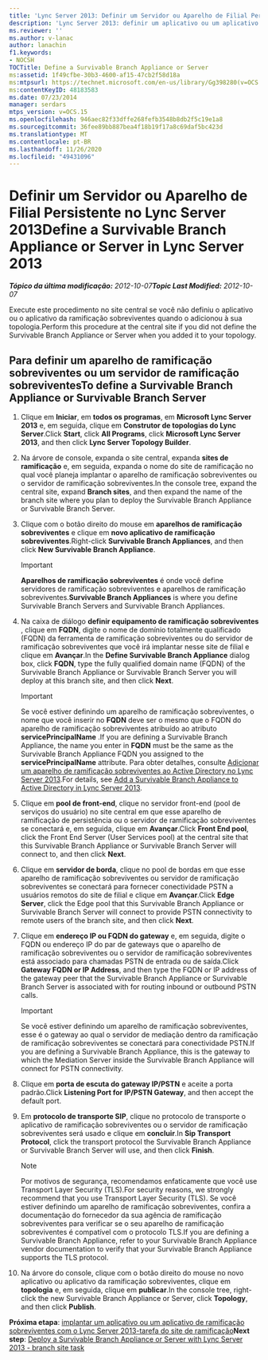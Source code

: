 ```yaml
---
title: 'Lync Server 2013: Definir um Servidor ou Aparelho de Filial Persistente'
description: 'Lync Server 2013: definir um aplicativo ou um aplicativo de ramificação sobreviventes.'
ms.reviewer: ''
ms.author: v-lanac
author: lanachin
f1.keywords:
- NOCSH
TOCTitle: Define a Survivable Branch Appliance or Server
ms:assetid: 1f49cfbe-30b3-4600-af15-47cb2f58d18a
ms:mtpsurl: https://technet.microsoft.com/en-us/library/Gg398280(v=OCS.15)
ms:contentKeyID: 48183583
ms.date: 07/23/2014
manager: serdars
mtps_version: v=OCS.15
ms.openlocfilehash: 946aec82f33dffe268fefb3548b8db2f5c19e1a8
ms.sourcegitcommit: 36fee89bb887bea4f18b19f17a8c69daf5bc423d
ms.translationtype: MT
ms.contentlocale: pt-BR
ms.lasthandoff: 11/26/2020
ms.locfileid: "49431096"
---
```

# <a name="define-a-survivable-branch-appliance-or-server-in-lync-server-2013"></a><span data-ttu-id="907cf-103">Definir um Servidor ou Aparelho de Filial Persistente no Lync Server 2013</span><span class="sxs-lookup"><span data-stu-id="907cf-103">Define a Survivable Branch Appliance or Server in Lync Server 2013</span></span>

<div data-xmlns="http://www.w3.org/1999/xhtml">

<div class="topic" data-xmlns="http://www.w3.org/1999/xhtml" data-msxsl="urn:schemas-microsoft-com:xslt" data-cs="https://msdn.microsoft.com/">

<div data-asp="https://msdn2.microsoft.com/asp">



</div>

<div id="mainSection">

<div id="mainBody"><span data-ttu-id="907cf-104">

<span> </span></span><span class="sxs-lookup"><span data-stu-id="907cf-104">

<span> </span></span></span>

<span data-ttu-id="907cf-105">_**Tópico da última modificação:** 2012-10-07_</span><span class="sxs-lookup"><span data-stu-id="907cf-105">_**Topic Last Modified:** 2012-10-07_</span></span>

<span data-ttu-id="907cf-106">Execute este procedimento no site central se você não definiu o aplicativo ou o aplicativo da ramificação sobreviventes quando o adicionou à sua topologia.</span><span class="sxs-lookup"><span data-stu-id="907cf-106">Perform this procedure at the central site if you did not define the Survivable Branch Appliance or Server when you added it to your topology.</span></span>

<div>

## <a name="to-define-a-survivable-branch-appliance-or-survivable-branch-server"></a><span data-ttu-id="907cf-107">Para definir um aparelho de ramificação sobreviventes ou um servidor de ramificação sobreviventes</span><span class="sxs-lookup"><span data-stu-id="907cf-107">To define a Survivable Branch Appliance or Survivable Branch Server</span></span>

1.  <span data-ttu-id="907cf-108">Clique em **Iniciar**, em **todos os programas**, em **Microsoft Lync Server 2013** e, em seguida, clique em **Construtor de topologias do Lync Server**.</span><span class="sxs-lookup"><span data-stu-id="907cf-108">Click **Start**, click **All Programs**, click **Microsoft Lync Server 2013**, and then click **Lync Server Topology Builder**.</span></span>

2.  <span data-ttu-id="907cf-109">Na árvore de console, expanda o site central, expanda **sites de ramificação** e, em seguida, expanda o nome do site de ramificação no qual você planeja implantar o aparelho de ramificação sobreviventes ou o servidor de ramificação sobreviventes.</span><span class="sxs-lookup"><span data-stu-id="907cf-109">In the console tree, expand the central site, expand **Branch sites**, and then expand the name of the branch site where you plan to deploy the Survivable Branch Appliance or Survivable Branch Server.</span></span>

3.  <span data-ttu-id="907cf-110">Clique com o botão direito do mouse em **aparelhos de ramificação sobreviventes** e clique em **novo aplicativo de ramificação sobreviventes**.</span><span class="sxs-lookup"><span data-stu-id="907cf-110">Right-click **Survivable Branch Appliances**, and then click **New Survivable Branch Appliance**.</span></span>
    
    <div>
    

    > [!IMPORTANT]  
    > <span data-ttu-id="907cf-111"><STRONG>Aparelhos de ramificação sobreviventes</STRONG> é onde você define servidores de ramificação sobreviventes e aparelhos de ramificação sobreviventes.</span><span class="sxs-lookup"><span data-stu-id="907cf-111"><STRONG>Survivable Branch Appliances</STRONG> is where you define Survivable Branch Servers and Survivable Branch Appliances.</span></span>

    
    </div>

4.  <span data-ttu-id="907cf-112">Na caixa de diálogo **definir equipamento de ramificação sobreviventes** , clique em **FQDN**, digite o nome de domínio totalmente qualificado (FQDN) da ferramenta de ramificação sobreviventes ou do servidor de ramificação sobreviventes que você irá implantar nesse site de filial e clique em **Avançar**.</span><span class="sxs-lookup"><span data-stu-id="907cf-112">In the **Define Survivable Branch Appliance** dialog box, click **FQDN**, type the fully qualified domain name (FQDN) of the Survivable Branch Appliance or Survivable Branch Server you will deploy at this branch site, and then click **Next**.</span></span>
    
    <div>
    

    > [!IMPORTANT]  
    > <span data-ttu-id="907cf-113">Se você estiver definindo um aparelho de ramificação sobreviventes, o nome que você inserir no <STRONG>FQDN</STRONG> deve ser o mesmo que o FQDN do aparelho de ramificação sobreviventes atribuído ao atributo <STRONG>servicePrincipalName</STRONG> .</span><span class="sxs-lookup"><span data-stu-id="907cf-113">If you are defining a Survivable Branch Appliance, the name you enter in <STRONG>FQDN</STRONG> must be the same as the Survivable Branch Appliance FQDN you assigned to the <STRONG>servicePrincipalName</STRONG> attribute.</span></span> <span data-ttu-id="907cf-114">Para obter detalhes, consulte <A href="lync-server-2013-add-a-survivable-branch-appliance-to-active-directory.md">Adicionar um aparelho de ramificação sobreviventes ao Active Directory no Lync Server 2013</A>.</span><span class="sxs-lookup"><span data-stu-id="907cf-114">For details, see <A href="lync-server-2013-add-a-survivable-branch-appliance-to-active-directory.md">Add a Survivable Branch Appliance to Active Directory in Lync Server 2013</A>.</span></span>

    
    </div>

5.  <span data-ttu-id="907cf-115">Clique em **pool de front-end**, clique no servidor front-end (pool de serviços do usuário) no site central em que esse aparelho de ramificação de persistência ou o servidor de ramificação sobreviventes se conectará e, em seguida, clique em **Avançar**.</span><span class="sxs-lookup"><span data-stu-id="907cf-115">Click **Front End pool**, click the Front End Server (User Services pool) at the central site that this Survivable Branch Appliance or Survivable Branch Server will connect to, and then click **Next**.</span></span>

6.  <span data-ttu-id="907cf-116">Clique em **servidor de borda**, clique no pool de bordas em que esse aparelho de ramificação sobreviventes ou servidor de ramificação sobreviventes se conectará para fornecer conectividade PSTN a usuários remotos do site de filial e clique em **Avançar**.</span><span class="sxs-lookup"><span data-stu-id="907cf-116">Click **Edge Server**, click the Edge pool that this Survivable Branch Appliance or Survivable Branch Server will connect to provide PSTN connectivity to remote users of the branch site, and then click **Next**.</span></span>

7.  <span data-ttu-id="907cf-117">Clique em **endereço IP ou FQDN do gateway** e, em seguida, digite o FQDN ou endereço IP do par de gateways que o aparelho de ramificação sobreviventes ou o servidor de ramificação sobreviventes está associado para chamadas PSTN de entrada ou de saída.</span><span class="sxs-lookup"><span data-stu-id="907cf-117">Click **Gateway FQDN or IP Address**, and then type the FQDN or IP address of the gateway peer that the Survivable Branch Appliance or Survivable Branch Server is associated with for routing inbound or outbound PSTN calls.</span></span>
    
    <div>
    

    > [!IMPORTANT]  
    > <span data-ttu-id="907cf-118">Se você estiver definindo um aparelho de ramificação sobreviventes, esse é o gateway ao qual o servidor de mediação dentro da ramificação de ramificação sobreviventes se conectará para conectividade PSTN.</span><span class="sxs-lookup"><span data-stu-id="907cf-118">If you are defining a Survivable Branch Appliance, this is the gateway to which the Mediation Server inside the Survivable Branch Appliance will connect for PSTN connectivity.</span></span>

    
    </div>

8.  <span data-ttu-id="907cf-119">Clique em **porta de escuta do gateway IP/PSTN** e aceite a porta padrão.</span><span class="sxs-lookup"><span data-stu-id="907cf-119">Click **Listening Port for IP/PSTN Gateway**, and then accept the default port.</span></span>

9.  <span data-ttu-id="907cf-120">Em **protocolo de transporte SIP**, clique no protocolo de transporte o aplicativo de ramificação sobreviventes ou o servidor de ramificação sobreviventes será usado e clique em **concluir**.</span><span class="sxs-lookup"><span data-stu-id="907cf-120">In **Sip Transport Protocol**, click the transport protocol the Survivable Branch Appliance or Survivable Branch Server will use, and then click **Finish**.</span></span>
    
    <div>
    

    > [!NOTE]  
    > <span data-ttu-id="907cf-121">Por motivos de segurança, recomendamos enfaticamente que você use Transport Layer Security (TLS).</span><span class="sxs-lookup"><span data-stu-id="907cf-121">For security reasons, we strongly recommend that you use Transport Layer Security (TLS).</span></span> <span data-ttu-id="907cf-122">Se você estiver definindo um aparelho de ramificação sobreviventes, confira a documentação do fornecedor da sua agência de ramificação sobreviventes para verificar se o seu aparelho de ramificação sobreviventes é compatível com o protocolo TLS.</span><span class="sxs-lookup"><span data-stu-id="907cf-122">If you are defining a Survivable Branch Appliance, refer to your Survivable Branch Appliance vendor documentation to verify that your Survivable Branch Appliance supports the TLS protocol.</span></span>

    
    </div>

10. <span data-ttu-id="907cf-123">Na árvore do console, clique com o botão direito do mouse no novo aplicativo ou aplicativo da ramificação sobreviventes, clique em **topologia** e, em seguida, clique em **publicar**.</span><span class="sxs-lookup"><span data-stu-id="907cf-123">In the console tree, right-click the new Survivable Branch Appliance or Server, click **Topology**, and then click **Publish**.</span></span>

<span data-ttu-id="907cf-124">**Próxima etapa**: [implantar um aplicativo ou um aplicativo de ramificação sobreviventes com o Lync Server 2013-tarefa do site de ramificação](lync-server-2013-deploy-a-survivable-branch-appliance-or-server-branch-site-task.md)</span><span class="sxs-lookup"><span data-stu-id="907cf-124">**Next step**: [Deploy a Survivable Branch Appliance or Server with Lync Server 2013 - branch site task](lync-server-2013-deploy-a-survivable-branch-appliance-or-server-branch-site-task.md)</span></span>

<span data-ttu-id="907cf-125"></div>

</div>

<span> </span>

</div>

</div>

</span><span class="sxs-lookup"><span data-stu-id="907cf-125"></div>

</div>

<span> </span>

</div>

</div>

</span></span></div>

